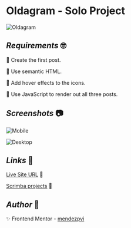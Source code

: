 # Oldagram - Solo Project

![Oldagram](./assets/video/sample.gif)

## *Requirements* :nerd_face:

🔳 Create the first post.

🔳 Use semantic HTML.

🔳 Add hover effects to the icons.

🔳 Use JavaScript to render out all three posts.

## *Screenshots* :camera:

![Mobile](./assets/screenshot/mobile.avif)

![Desktop](./assets/screenshot/desktop.avif)

## *Links* :link:

[Live Site URL](https://mendezpvi.github.io/fcp-oldagram/) 👀

[Scrimba projects](https://github.com/mendezpvi/fcp-scrimba) 👀

## *Author* :beginner:

✨ Frontend Mentor - [mendezpvi](https://www.frontendmentor.io/profile/mendezpvi)